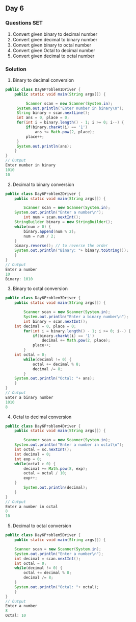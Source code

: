 ## Day 6

### Questions SET
1. Convert given binary to decimal number
2. Convert given decimal to binary number
3. Convert given binary to octal number
4. Convert given Octal to decimal number
5. Convert given decimal to octal number

### Solution

1. Binary to decimal conversion
```java
public class Day6Problem1Driver {
    public static void main(String args[]) {

         Scanner scan = new Scanner(System.in);
	 System.out.println("Enter number in binary\n");
	 String binary = scan.nextLine();
	 int ans = 0, place = 0;
	 for(int i = binary.length() - 1; i >= 0; i--) {
	     if(binary.charAt(i) == '1') 
	         ans += Math.pow(2, place);
	     place++;
	 }
	 System.out.println(ans);
    }
}
// Output
Enter number in binary
1010
10
```

2. Decimal to binary conversion
```java
public class Day6Problem2Driver {
    public static void main(String args[]) {

        Scanner scan = new Scanner(System.in);
	System.out.println("Enter a number\n");
        int num = scan.nextInt();
	StringBuilder binary = new StringBuilder();
	while(num > 0) {
	    binary.append(num % 2);
	    num = num / 2;
	}
	binary.reverse(); // to reverse the order
	System.out.println("Binary: "+ binary.toString());
    }
}
// Output
Enter a number
10
Binary: 1010
```

3. Binary to octal conversion
```java
public class Day6Problem3Driver {
    public static void main(String args[]) {

        Scanner scan = new Scanner(System.in);
        System.out.println("Enter a binary number\n");
        int binary = scan.nextInt();
	int decimal = 0, place = 0;
        for(int i = binary.length() - 1; i >= 0; i--) {
            if(binary.charAt(i) == '1')
                decimal += Math.pow(2, place);
            place++;
        }
	int octal = 0;
        while(decimal != 0) {
            octal += decimal % 8;
            decimal /= 8;
        }
	System.out.println("Octal: "+ ans);
    }
}
// Output
Enter a binary number
1010
8
```

4. Octal to decimal conversion
```java
public class Day6Problem4Driver {
    public static void main(String args[]) {

        Scanner scan = new Scanner(System.in);
	System.out.println("Enter a number in octal\n");
	int octal = sc.nextInt();
	int decimal = 0;
	int exp = 0;
	while(octal > 0) {
	    decimal += Math.pow(8, exp);
	    octal = octal / 10;
	    exp++;
	}
        System.out.println(decimal);
    }
}
// Output
Enter a number in octal
8
10

```

5. Decimal to octal conversion
```java
public class Day6Problem5Driver {
    public static void main(String args[]) {

	Scanner scan = new Scanner(System.in);
	System.out.println("Enter a number\n");
	int decimal = scan.nextInt();
	int octal = 0;
	while(decimal != 0) {
	    octal += decimal % 8;
	    decimal /= 8;
	}
	System.out.println("Octal: "+ octal);
    }
}
// Output
Enter a number
8
Octal: 10
```

